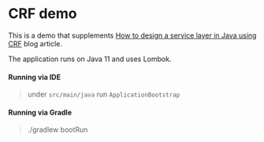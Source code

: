 # CRF demo

This is a demo that supplements [How to design a service layer in Java using CRF](http://blog.sizovs.net/service-layer-design/) blog article.

The application runs on Java 11 and uses Lombok.

#### Running via IDE
> under `src/main/java` run `ApplicationBootstrap`
 
#### Running via Gradle
> ./gradlew bootRun


